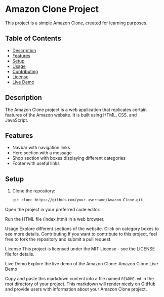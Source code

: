 # Amazon Clone Project

This project is a simple Amazon Clone, created for learning purposes.

## Table of Contents

- [Description](#description)
- [Features](#features)
- [Setup](#setup)
- [Usage](#usage)
- [Contributing](#contributing)
- [License](#license)
- [Live Demo](#live-demo)

## Description

The Amazon Clone project is a web application that replicates certain features of the Amazon website. It is built using HTML, CSS, and JavaScript.

## Features

- Navbar with navigation links
- Hero section with a message
- Shop section with boxes displaying different categories
- Footer with useful links

## Setup

1. Clone the repository:

   ```bash
   git clone https://github.com/your-username/Amazon-Clone.git

Open the project in your preferred code editor.

Run the HTML file (index.html) in a web browser.

Usage
Explore different sections of the website.
Click on category boxes to see more details.
Contributing
If you want to contribute to this project, feel free to fork the repository and submit a pull request.

License
This project is licensed under the MIT License - see the LICENSE file for details.

Live Demo
Explore the live demo of the Amazon Clone: Amazon Clone Live Demo

Copy and paste this markdown content into a file named `README.md` in the root directory of your project. This markdown will render nicely on GitHub and provide users with information about your Amazon Clone project.
